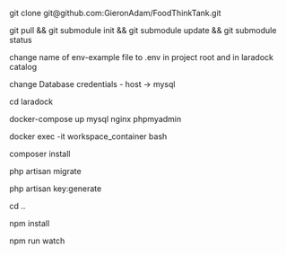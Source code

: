 <p>git clone git@github.com:GieronAdam/FoodThinkTank.git</p>
<p>git pull && git submodule init && git submodule update && git submodule status</p>
<p>change name of env-example file to .env in project root and in laradock catalog</p>
<p>change Database credentials - host -> mysql</p>
<p>cd laradock</p>
<p>docker-compose up mysql nginx phpmyadmin</p>
<p>docker exec -it workspace_container bash</p>
<p>composer install</p>
<p>php artisan migrate </p>
<p>php artisan key:generate</p>
<p>cd ..</p>
<p>npm install</p>
<p>npm run watch</p>

